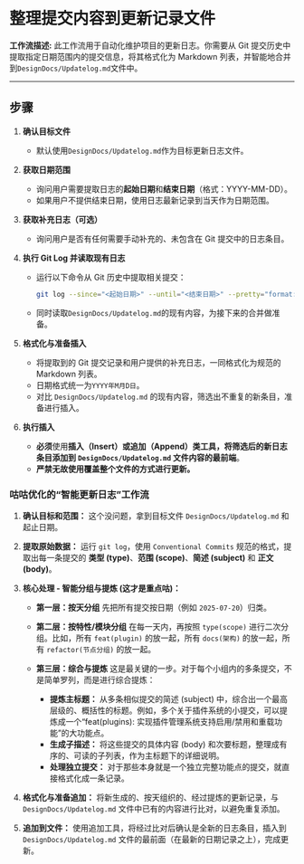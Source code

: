 # 整理提交内容到更新记录文件

**工作流描述:**
此工作流用于自动化维护项目的更新日志。你需要从 Git 提交历史中提取指定日期范围内的提交信息，将其格式化为 Markdown 列表，并智能地合并到`DesignDocs/Updatelog.md`文件中。

---

## 步骤

1.  **确认目标文件**

    - 默认使用`DesignDocs/Updatelog.md`作为目标更新日志文件。

2.  **获取日期范围**

    - 询问用户需要提取日志的**起始日期**和**结束日期**（格式：YYYY-MM-DD）。
    - 如果用户不提供结束日期，使用日志最新记录到当天作为日期范围。

3.  **获取补充日志（可选）**

    - 询问用户是否有任何需要手动补充的、未包含在 Git 提交中的日志条目。

4.  **执行 Git Log 并读取现有日志**

    - 运行以下命令从 Git 历史中提取相关提交：
      ```bash
      git log --since="<起始日期>" --until="<结束日期>" --pretty="format:%cs %s%n%b" --no-patch
      ```
    - 同时读取`DesignDocs/Updatelog.md`的现有内容，为接下来的合并做准备。

5.  **格式化与准备插入**

    - 将提取到的 Git 提交记录和用户提供的补充日志，一同格式化为规范的 Markdown 列表。
    - 日期格式统一为`YYYY年M月D日`。
    - 对比 `DesignDocs/Updatelog.md` 的现有内容，筛选出不重复的新条目，准备进行插入。

6.  **执行插入**
    - **必须**使用**插入（Insert）**或**追加（Append）**类工具，将筛选后的新日志条目添加到 `DesignDocs/Updatelog.md` 文件内容的**最前端**。
    - **严禁无故使用覆盖整个文件的方式进行更新。**


### **咕咕优化的“智能更新日志”工作流**

1.  **确认目标和范围：**
    这个没问题，拿到目标文件 `DesignDocs/Updatelog.md` 和起止日期。

2.  **提取原始数据：**
    运行 `git log`，使用 `Conventional Commits` 规范的格式，提取出每一条提交的 **类型 (type)**、**范围 (scope)**、**简述 (subject)** 和 **正文 (body)**。

3.  **核心处理 - 智能分组与提炼 (这才是重点咕)：**
    *   **第一层：按天分组**
        先把所有提交按日期（例如 `2025-07-20`）归类。

    *   **第二层：按特性/模块分组**
        在每一天内，再按照 `type(scope)` 进行二次分组。比如，所有 `feat(plugin)` 的放一起，所有 `docs(架构)` 的放一起，所有 `refactor(节点分组)` 的放一起。

    *   **第三层：综合与提炼**
        这是最关键的一步。对于每个小组内的多条提交，不是简单罗列，而是进行综合提炼：
        *   **提炼主标题：** 从多条相似提交的简述 (subject) 中，综合出一个最高层级的、概括性的标题。例如，多个关于插件系统的小提交，可以提炼成一个“feat(plugins): 实现插件管理系统支持启用/禁用和重载功能”的大功能点。
        *   **生成子描述：** 将这些提交的具体内容 (body) 和次要标题，整理成有序的、可读的子列表，作为主标题下的详细说明。
        *   **处理独立提交：** 对于那些本身就是一个独立完整功能点的提交，就直接格式化成一条记录。

4.  **格式化与准备追加：**
    将新生成的、按天组织的、经过提炼的更新记录，与 `DesignDocs/Updatelog.md` 文件中已有的内容进行比对，以避免重复添加。

5.  **追加到文件：**
    使用追加工具，将经过比对后确认是全新的日志条目，插入到 `DesignDocs/Updatelog.md` 文件的最前面（在最新的日期记录之上），完成更新。
